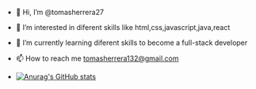 - 👋 Hi, I’m @tomasherrera27
- 👀 I’m interested in diferent skills like html,css,javascript,java,react
- 🌱 I’m currently learning diferent skills to become a full-stack developer
- 📫 How to reach me tomasherrera132@gmail.com


- [![Anurag's GitHub stats](https://github-readme-stats.vercel.app/api?username=tomasherrera27?theme=great-gatsby)](https://github.com/anuraghazra/github-readme-stats)



<!---
tomasherrera27/tomasherrera27 is a ✨ special ✨ repository because its `README.md` (this file) appears on your GitHub profile.
You can click the Preview link to take a look at your changes.
--->
